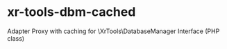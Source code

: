 # xr-tools-dbm-cached
Adapter Proxy with caching for \XrTools\DatabaseManager Interface (PHP class)
